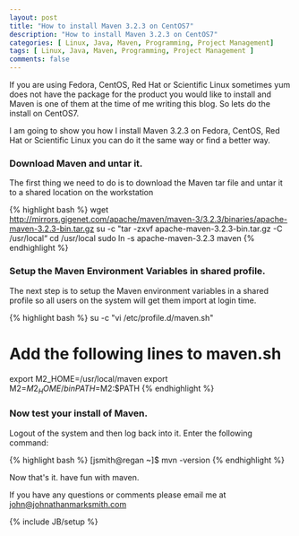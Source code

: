 ```yaml
---
layout: post
title: "How to install Maven 3.2.3 on CentOS7"
description: "How to install Maven 3.2.3 on CentOS7"
categories: [ Linux, Java, Maven, Programming, Project Management]
tags: [ Linux, Java, Maven, Programming, Project Management ]
comments: false
---
```



If you are using Fedora, CentOS, Red Hat or Scientific Linux sometimes yum does not have the package for the product you would like to install and Maven is one of them at the time of me writing this blog.  So lets do the install on CentOS7.

I am going to show you how I install Maven 3.2.3 on Fedora, CentOS, Red Hat or Scientific Linux you can do it the same way or find a better way.

### Download Maven and untar it.

The first thing we need to do is to download the Maven tar file and untar it to a shared location on the workstation

{% highlight bash %}
wget http://mirrors.gigenet.com/apache/maven/maven-3/3.2.3/binaries/apache-maven-3.2.3-bin.tar.gz
su -c "tar -zxvf apache-maven-3.2.3-bin.tar.gz -C /usr/local“ 
cd /usr/local
sudo ln -s apache-maven-3.2.3 maven
{% endhighlight %}

### Setup the Maven Environment Variables in shared profile.

The next step is to setup the Maven environment variables in a shared profile so all users on the system will get them import at login time.

{% highlight bash %}
su -c "vi /etc/profile.d/maven.sh"

# Add the following lines to maven.sh
export M2_HOME=/usr/local/maven
export M2=$M2_HOME/bin
PATH=$M2:$PATH 
{% endhighlight %}

### Now test your install of Maven.

Logout of the system and then log back into it. Enter the following command:

{% highlight bash %}
[jsmith@regan ~]$ mvn -version 
{% endhighlight %}



Now that's it. have fun with maven.


If you have any questions or comments please email me at <a href="mailto:john@johnathanmarksmith.com">john@johnathanmarksmith.com</a>



{% include JB/setup %}
